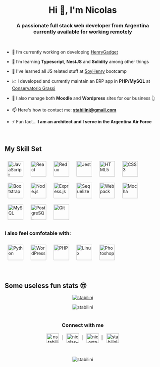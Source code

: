 <h1 align="center">Hi 👋, I'm Nicolas</h1>
<h3 align="center">A passionate full stack web developer from Argentina currently available for working remotely</h3>

<br />

- 🔭 I’m currently working on developing [HenryGadget](https://pf-henrygadget.onrender.com/)

- 🌱 I’m learning **Typescript**, **NestJS** and **Solidity** among other things

<!-- - 💬 Ask me about **react-redux, node-express** -->

- 💛 I've learned all JS related stuff at [SoyHenry](https://www.soyhenry.com/) bootcamp

- 📈 I developed and currently maintain an ERP app in **PHP/MySQL** at [Conservatorio Grassi](https://conservatoriograssi.com)

- 🏫 I also manage both **Moodle** and **Wordpress** sites for our business 👆

- 📫 Here's how to contact me: **stabilini@gmail.com**

- ⚡ Fun fact... **I am an architect and I serve in the Argentina Air Force**

<!-- <div align="center">
  <a href="https://paypal.me/stabilini" target="_blank" style="display: inline-block;">
      <img
          src="https://img.shields.io/badge/Donate-PayPal-blue.svg?style=flat-square&logo=paypal" 
          align="center"
      />
  </a>
  <a href="https://www.buymeacoffee.com/stabilini" target="_blank" style="display: inline-block;">
      <img
          src="https://img.shields.io/badge/Donate-Buy%20Me%20A%20Coffee-orange.svg?style=flat-square&logo=buymeacoffee" 
          align="center"
      />
  </a>
</div>  -->
<br />

## My Skill Set

<div align="left">  
<a href="https://www.javascript.com/" target="_blank"><img style="margin: 10px" src="https://profilinator.rishav.dev/skills-assets/javascript-original.svg" alt="JavaScript" height="50" /></a>  
<a href="https://reactjs.org/" target="_blank"><img style="margin: 10px" src="https://profilinator.rishav.dev/skills-assets/react-original-wordmark.svg" alt="React" height="50" /></a>  
<a href="https://redux.js.org/" target="_blank"><img style="margin: 10px" src="https://profilinator.rishav.dev/skills-assets/redux-original.svg" alt="Redux" height="50" /></a>  
<a href="https://www.jestjs.io/" target="_blank"><img style="margin: 10px" src="https://profilinator.rishav.dev/skills-assets/jest.svg" alt="Jest" height="50" /></a>  
<a href="https://en.wikipedia.org/wiki/HTML5" target="_blank"><img style="margin: 10px" src="https://profilinator.rishav.dev/skills-assets/html5-original-wordmark.svg" alt="HTML5" height="50" /></a>  
<a href="https://www.w3schools.com/css/" target="_blank"><img style="margin: 10px" src="https://profilinator.rishav.dev/skills-assets/css3-original-wordmark.svg" alt="CSS3" height="50" /></a>
<a href="https://getbootstrap.com/docs/3.4/javascript/" target="_blank"><img style="margin: 10px" src="https://profilinator.rishav.dev/skills-assets/bootstrap-plain.svg" alt="Bootstrap" height="50" /></a>
<a href="https://nodejs.org/" target="_blank"><img style="margin: 10px" src="https://profilinator.rishav.dev/skills-assets/nodejs-original-wordmark.svg" alt="Node.js" height="50" /></a>  
<a href="https://expressjs.com/" target="_blank"><img style="margin: 10px" src="https://profilinator.rishav.dev/skills-assets/express-original-wordmark.svg" alt="Express.js" height="50" /></a>  
<a href="https://sequelize.org/" target="_blank"><img style="margin: 10px" src="https://seeklogo.com/images/S/sequelize-logo-9A5075DB9F-seeklogo.com.png" alt="Sequelize" height="50" /></a>  
<a href="https://webpack.js.org/" target="_blank"><img style="margin: 10px" src="https://profilinator.rishav.dev/skills-assets/webpack-original.svg" alt="Webpack" height="50" /></a>  
<a href="https://mochajs.org/" target="_blank"><img style="margin: 10px" src="https://profilinator.rishav.dev/skills-assets/mocha.png" alt="Mocha" height="50" /></a>  
<a href="https://www.mysql.com/" target="_blank"><img style="margin: 10px" src="https://profilinator.rishav.dev/skills-assets/mysql-original-wordmark.svg" alt="MySQL" height="50" /></a>  
<a href="https://www.postgresql.org/" target="_blank"><img style="margin: 10px" src="https://profilinator.rishav.dev/skills-assets/postgresql-original-wordmark.svg" alt="PostgreSQL" height="50" /></a>
<a href="https://github.com/" target="_blank"><img style="margin: 10px" src="https://profilinator.rishav.dev/skills-assets/git-scm-icon.svg" alt="Git" height="50" /></a>

### I also feel comfotable with:
<a href="https://www.python.org/" target="_blank"><img style="margin: 10px" src="https://profilinator.rishav.dev/skills-assets/python-original.svg" alt="Python" height="50" /></a>
<a href="https://wordpress.com/" target="_blank"><img style="margin: 10px" src="https://profilinator.rishav.dev/skills-assets/wordpress.png" alt="WordPress" height="50" /></a>
<a href="https://www.php.net/" target="_blank"><img style="margin: 10px" src="https://profilinator.rishav.dev/skills-assets/php-original.svg" alt="PHP" height="50" /></a>
<a href="https://www.linux.org/" target="_blank"><img style="margin: 10px" src="https://profilinator.rishav.dev/skills-assets/linux-original.svg" alt="Linux" height="50" /></a>
<a href="https://www.adobe.com/in/products/photoshop.html" target="_blank"><img style="margin: 10px" src="https://profilinator.rishav.dev/skills-assets/photoshop-plain.svg" alt="Photoshop" height="50" /></a>
 
</div>
<br />

## Some useless fun stats 😎
<div align="center">

  <a href="https://github.com/ryo-ma/github-profile-trophy"><img src="https://github-profile-trophy.vercel.app/?username=stabilini" alt="stabilini" /></a>
  
  <!-- ![Anurag's GitHub stats](https://github-readme-stats.vercel.app/api?username=stabilini) -->
  
  <!-- ![Top Langs](https://github-readme-stats.vercel.app/api/top-langs/?username=stabilini) -->

  <img src="https://github-readme-streak-stats.herokuapp.com/?user=stabilini&" alt="stabilini" />

</div>

<br />
<h3 align="center">Connect with me</h3>
<p align="center">
<a href="https://twitter.com/nstabilini" target="blank"><img align="center" src="https://raw.githubusercontent.com/rahuldkjain/github-profile-readme-generator/master/src/images/icons/Social/twitter.svg" alt="nstabilini" height="30" width="40" /></a>&nbsp;&nbsp;|&nbsp;&nbsp;
<a href="https://linkedin.com/in/nicolas-stabilini" target="blank"><img align="center" src="https://raw.githubusercontent.com/rahuldkjain/github-profile-readme-generator/master/src/images/icons/Social/linked-in-alt.svg" alt="nicolas-stabilini" height="30" width="40" /></a>&nbsp;&nbsp;|&nbsp;&nbsp;
<a href="https://instagram.com/nicostabilini" target="blank"><img align="center" src="https://raw.githubusercontent.com/rahuldkjain/github-profile-readme-generator/master/src/images/icons/Social/instagram.svg" alt="nicostabilini" height="30" width="40" /></a>&nbsp;&nbsp;|&nbsp;&nbsp;
<!-- <a href="https://www.youtube.com/c/stabilini" target="blank"><img align="center" src="https://raw.githubusercontent.com/rahuldkjain/github-profile-readme-generator/master/src/images/icons/Social/youtube.svg" alt="stabilini" height="30" width="40" /></a>&nbsp;&nbsp;|&nbsp;&nbsp; -->
<a href="https://www.hackerrank.com/stabilini" target="blank"><img align="center" src="https://raw.githubusercontent.com/rahuldkjain/github-profile-readme-generator/master/src/images/icons/Social/hackerrank.svg" alt="stabilini" height="30" width="40" /></a>
</p>
<br />
<p align="center"> <img src="https://komarev.com/ghpvc/?username=stabilini&label=Profile%20views&color=0e75b6&style=flat" alt="stabilini" /> </p>
<br />

<!-- <p><img align="left" src="https://github-readme-stats.vercel.app/api/top-langs?username=stabilini&show_icons=true&locale=en&layout=compact" alt="stabilini" /></p>

<p>&nbsp;<img align="center" src="https://github-readme-stats.vercel.app/api?username=stabilini&show_icons=true&locale=en" alt="stabilini" /></p>  -->
